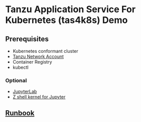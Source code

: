 # Tanzu Application Service For Kubernetes (tas4k8s) Demo

## Prerequisites

- Kubernetes conformant cluster
- [Tanzu Network Account](https://network.pivotal.io/)
- Container Registry
- kubectl

### Optional

- [JupyterLab](https://jupyter.org/install.html)
- [Z shell kernel for Jupyter](https://github.com/danylo-dubinin/zsh-jupyter-kernel)

## [Runbook](runbook.ipynb)